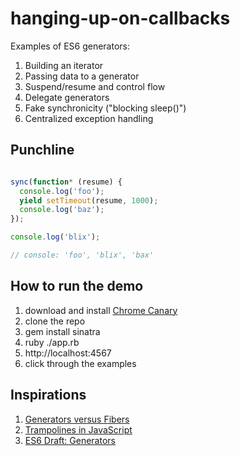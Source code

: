 hanging-up-on-callbacks
=======================

Examples of ES6 generators:

1. Building an iterator
1. Passing data to a generator
1. Suspend/resume and control flow
1. Delegate generators
1. Fake synchronicity ("blocking sleep()")
1. Centralized exception handling

Punchline
---------

```javascript

sync(function* (resume) {
  console.log('foo');
  yield setTimeout(resume, 1000);
  console.log('baz');
});

console.log('blix');

// console: 'foo', 'blix', 'bax'

```

How to run the demo
-------------------

1. download and install [Chrome Canary](https://www.google.com/intl/en/chrome/browser/canary.html)
1. clone the repo
1. gem install sinatra
1. ruby ./app.rb
1. http://localhost:4567
1. click through the examples

Inspirations
------------

1. [Generators versus Fibers](http://howtonode.org/generators-vs-fibers)
1. [Trampolines in JavaScript](http://tobyho.com/2010/12/10/trampolines-in-javascript-and/)
1. [ES6 Draft: Generators](http://wiki.ecmascript.org/doku.php?id=harmony:generators)
